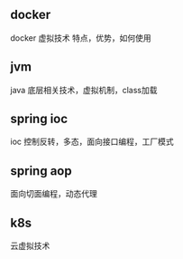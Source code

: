 

## docker

docker 虚拟技术 特点，优势，如何使用

## jvm

java 底层相关技术，虚拟机制，class加载

## spring ioc

ioc 控制反转，多态，面向接口编程，工厂模式

## spring aop

面向切面编程，动态代理

## k8s

云虚拟技术